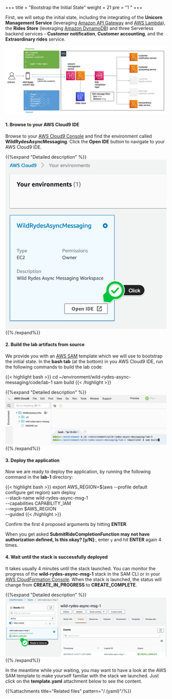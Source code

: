 +++
title = "Bootstrap the Initial State"
weight = 21
pre = "1 "
+++

First, we will setup the initial state, including the integrating of the **Unicorn Management Service** (leveraging [Amazon API Gateway](https://aws.amazon.com/api-gateway/) and [AWS Lambda](https://aws.amazon.com/lambda/)), the **Rides Store** (leveraging [Amazon DynamoDB](https://aws.amazon.com/dynamodb/)) and three Serverless backend services - **Customer notification**, **Customer accounting**, and the **Extraordinary rides** service.

![Step 1](step-1.png)

#### 1. Browse to your AWS Cloud9 IDE

Browse to your [AWS Cloud9 Console](https://console.aws.amazon.com/cloud9/home) and find the environment called **WildRydesAsyncMessaging**. Click the **Open IDE** button to navigate to your AWS Cloud9 IDE.

{{%expand "Detailed description" %}}
![Step 2](step-2.png)
{{% /expand%}}

#### 2. Build the lab artifacts from source

We provide you with an [AWS SAM](https://aws.amazon.com/serverless/sam/) template which we will use to bootstrap the initial state. In the **bash tab** (at the bottom) in you AWS Cloud9 IDE, run the following commands to build the lab code:  

{{< highlight bash >}}
cd ~/environment/wild-rydes-async-messaging/code/lab-1
sam build
{{< /highlight >}}

{{%expand "Detailed description" %}}
![Step 4](step-4.png)
{{% /expand%}}

#### 3. Deploy the application

Now we are ready to deploy the application, by running the following command in the **lab-1** directory:  

{{< highlight bash >}}
export AWS_REGION=$(aws --profile default configure get region)
sam deploy \
    --stack-name wild-rydes-async-msg-1 \
    --capabilities CAPABILITY_IAM \
    --region $AWS_REGION \
    --guided
{{< /highlight >}}

Confirm the first 4 proposed arguments by hitting **ENTER**. 

When you get asked **SubmitRideCompletionFunction may not have authorization defined, Is this okay? [y/N]:**, enter `y` and hit **ENTER** again 4 times.  

#### 4. Wait until the stack is successfully deployed

It takes usually 4 minutes until the stack launched. You can monitor the progress of the **wild-rydes-async-msg-1** stack in the SAM CLI or in your [AWS CloudFormation Console](https://console.aws.amazon.com/cloudformation). When the stack is launched, the status will change from **CREATE_IN_PROGRESS** to **CREATE_COMPLETE**.

{{%expand "Detailed description" %}}
![Step 7](step-7.png)
{{% /expand%}}


In the meantime while your waiting, you may want to have a look at the AWS SAM template to make yourself familiar with the stack we launched. Just click on the **template.yaml** attachment below to see the content.


{{%attachments title="Related files" pattern="/*.*(yaml)"/%}}
